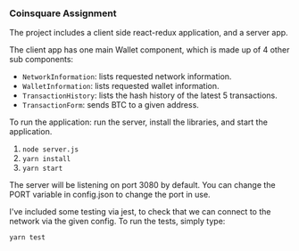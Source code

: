 ### Coinsquare Assignment

The project includes a client side react-redux application, and a server app.

The client app has one main Wallet component, which is made up of 4 other sub components:

* `NetworkInformation`: lists requested network information.
* `WalletInformation`: lists requested wallet information.
* `TransactionHistory`: lists the hash history of the latest 5 transactions.
* `TransactionForm`: sends BTC to a given address.

To run the application: run the server, install the libraries, and start the application.

1. `node server.js`
2. `yarn install`
3. `yarn start`


The server will be listening on port 3080 by default. You can change the PORT variable in config.json to change the port in use.

I've included some testing via jest, to check that we can connect to the network via the given config.
To run the tests, simply type:

`yarn test`
